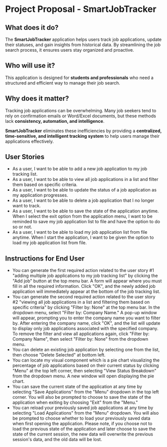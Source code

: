 # **Project Proposal - SmartJobTracker**

## **What does it do?**
The **SmartJobTracker** application helps users track job applications, update their statuses, and gain insights from historical data. By streamlining the job search process, it ensures users stay organized and proactive. 

## **Who will use it?**
This application is designed for **students and professionals** who need a structured and efficient way to manage their job search.  

## **Why does it matter?**
Tracking job applications can be overwhelming. Many job seekers tend to rely on confirmation emails or Word/Excel documents, but these methods lack **consistency, automation, and intelligence**. 

**SmartJobTracker** eliminates these inefficiencies by providing a **centralized, time-sensitive, and intelligent tracking system** to help users manage their applications effectively.  

## **User Stories**
- As a user, I want to be able to add a new job application to my job tracking list.  
- As a user, I want to be able to view all job applications in a list and filter them based on specific criteria.  
- As a user, I want to be able to update the status of a job application as my application progresses.  
- As a user, I want to be able to delete a job application that I no longer want to track. 
- As a user, I want to be able to save the state of the application anytime. When I select the exit option from the application menu, I want to be reminded to save my job application list to file and have the option to do so or not. 
- As a user, I want to be able to load my job application list from file anytime. When I start the application, I want to be given the option to load my job application list from file. 

## **Instructions for End User**
- You can generate the first required action related to the user story #1 "adding multiple job applications to my job tracking list" by clicking the "Add job" button at the top menu bar. A form will appear where you must fill in all the required information. Click "OK", and the newly added job application will immediately appear at the bottom of the job tracking list. 
- You can generate the second required action related to the user story #2 "viewing all job applications in a list and filtering them based on 
specific criteria" by clicking "Filter by: None" at the top menu bar. In the dropdown menu, select "Filter by: Company Name." A pop-up window will appear, prompting you to enter the company name you want to filter by. After entering the company name, click "OK", and the list will update to display only job applications associated with the specified company. To remove the filter and view all applications again, click "Filter by: Company Name", then select "Filter by: None" from the dropdown menu.
- You can delete an existing job application by selecting one from the list, then choose "Delete Selected" at bottom left. 
- You can locate my visual component which is a pie chart visualizing the percentage of job applications based on their current status by clicking "Menu" at the top left corner, then selecting "View Status Breakdown" from the dropdown menu. A new window will open displaying the pie chart. 
- You can save the current state of the application at any time by selecting "Save Applications" from the "Menu" dropdown in the top left corner. You will also be prompted to choose to save the state of the application when exiting by choosing "Exit" from the "Menu."
- You can reload your previously saved job applications at any time by selecting "Load Applications" from the "Menu" dropdown. You will also be prompted to choose whether to load your previously saved data when first opening the application. Please note, if you choose not to load the previous state of the application and later choose to save the state of the current session, the new data will overwrite the previous session's data, and the old data will be lost. 